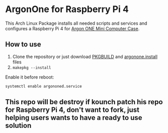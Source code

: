 # ArgonOne for Raspberry Pi 4

This Arch Linux Package installs all needed scripts and services and configures a Raspberry Pi 4 for [Argon ONE Mini Computer Case](https://www.argon40.com/argon1.html).

## How to use

 1. Clone the repository or just download [PKGBUILD](https://raw.githubusercontent.com/kounch/argonone/master/PKGBUILD) and [argonone.install](https://raw.githubusercontent.com/kounch/argonone/master/argonone.install) files
 2. ```makepkg --install```

Enable it before reboot:

```bash
systemctl enable argononed.service
```

## This repo will be destroy if kounch patch his repo for Raspberry Pi 4, don't want to fork, just helping users wants to have a ready to use solution
